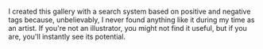 I created this gallery with a search system based on positive and negative tags because, unbelievably, I never found anything like it during my time as an artist. If you're not an illustrator, you might not find it useful, but if you are, you'll instantly see its potential.
